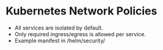 # Kubernetes Network Policies

- All services are isolated by default.
- Only required ingress/egress is allowed per service.
- Example manifest in /helm/security/
